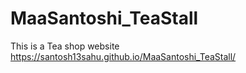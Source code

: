 # MaaSantoshi_TeaStall
This is a Tea shop website
https://santosh13sahu.github.io/MaaSantoshi_TeaStall/
